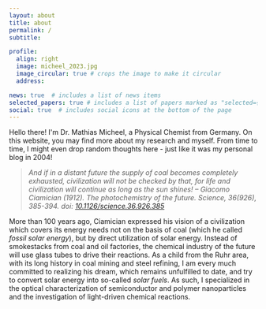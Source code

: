 ```yaml
---
layout: about
title: about
permalink: /
subtitle:

profile:
  align: right
  image: micheel_2023.jpg
  image_circular: true # crops the image to make it circular
  address:

news: true  # includes a list of news items
selected_papers: true # includes a list of papers marked as "selected={true}"
social: true  # includes social icons at the bottom of the page
---
```


Hello there! I'm Dr. Mathias Micheel, a Physical Chemist from Germany. On this website, you may find more about my research and myself. From time to time, I might even drop random thoughts here - just like it was my personal blog in 2004!

> *And if in a distant future the supply of coal becomes completely exhausted,
civilization will not be checked by that, for life and civilization will continue as
long as the sun shines! – Giacomo Ciamician (1912). The photochemistry of the future. Science, 36(926), 385-394. doi: [10.1126/science.36.926.385](https://doi.org/10.1126/science.36.926.385)*

More than 100 years ago, Ciamician expressed his vision of a civilization which covers its energy needs not on the basis of coal (which he called *fossil solar energy*), but by direct utilization of solar energy. Instead of smokestacks from coal and oil factories, the chemical industry of the future will use glass tubes to drive their reactions. As a child from the Ruhr area, with its long history in coal mining and steel refining, I am every much committed to realizing his dream, which remains unfulfilled to date, and try to convert solar energy into so-called *solar fuels*. As such, I specialized in the optical characterization of semiconductor and polymer nanoparticles and the investigation of light-driven chemical reactions.
